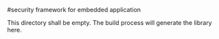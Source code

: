 
#security framework for embedded application

This directory shall be empty.
The build process will generate the library here.
